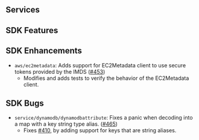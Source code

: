 Services
---

SDK Features
---

SDK Enhancements
---
* `aws/ec2metadata`: Adds support for EC2Metadata client to use secure tokens provided by the IMDS ([#453](https://github.com/aws/aws-sdk-go-v2/pull/453)) 
  * Modifies and adds tests to verify the behavior of the EC2Metadata client.

SDK Bugs
--
* `service/dynamodb/dynamodbattribute`: Fixes a panic when decoding into a map with a key string type alias. ([#465](https://github.com/aws/aws-sdk-go/pull/465))
  * Fixes [#410](https://github.com/aws/aws-sdk-go-v2/issues/410),  by adding support for keys that are string aliases.
